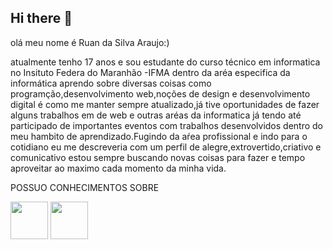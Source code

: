 ## Hi there 👋
olá meu nome é Ruan da Silva Araujo:)

atualmente tenho 17 anos e sou estudante do curso técnico em informatica no Insituto Federa do Maranhão -IFMA
dentro da aréa especifica da informática aprendo sobre diversas coisas como programção,desenvolvimento web,noções de design e desenvolvimento digital é como me manter sempre atualizado,já tive oportunidades de fazer alguns trabalhos em de web e outras aréas da informatica já tendo até participado de importantes eventos com trabalhos desenvolvidos dentro do meu hambito de aprendizado.Fugindo da aŕea profissional e indo para o cotidiano eu me descreveria com um perfil de alegre,extrovertido,criativo e comunicativo estou sempre buscando novas coisas para fazer e tempo aproveitar ao maximo cada momento da minha vida. 



POSSUO CONHECIMENTOS SOBRE 


<img align="center" height="60" width ="60" src ="https://cdn.jsdelivr.net/gh/devicons/devicon@latest/icons/css3/css3-original-wordmark.svg" />
<img align="center" height ="60" width ="60"  src="https://cdn.jsdelivr.net/gh/devicons/devicon@latest/icons/git/git-original-wordmark.svg" />





<!--
**RuanS-2007/RuanS-2007** is a ✨ _special_ ✨ repository because its `README.md` (this file) appears on your GitHub profile.

Here are some ideas to get you started:

- 🔭 I’m currently working on ...
- 🌱 I’m currently learning ...
- 👯 I’m looking to collaborate on ...
- 🤔 I’m looking for help with ...
- 💬 Ask me about ...
- 📫 How to reach me: ...
- 😄 Pronouns: ...
- ⚡ Fun fact: ...
-->
